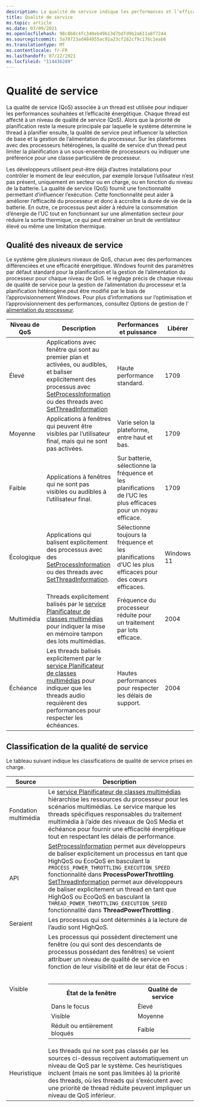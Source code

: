 ```yaml
---
description: La qualité de service indique les performances et l’efficacité énergétique d’un thread, ce qui peut influencer la planification des threads et la gestion de l’alimentation du processeur.
title: Qualité de service
ms.topic: article
ms.date: 07/09/2021
ms.openlocfilehash: 98c8b8c4fc340eb49b13d7bdfd9b2a611a8f7244
ms.sourcegitcommit: 5a78723ad484955ac91a23cf282cf9c176c1eab6
ms.translationtype: MT
ms.contentlocale: fr-FR
ms.lasthandoff: 07/22/2021
ms.locfileid: "114436289"
---
```

# <a name="quality-of-service"></a>Qualité de service

La qualité de service (QoS) associée à un thread est utilisée pour indiquer les performances souhaitées et l’efficacité énergétique. Chaque thread est affecté à un niveau de qualité de service (QoS). Alors que la priorité de planification reste la mesure principale par laquelle le système détermine le thread à planifier ensuite, la qualité de service peut influencer la sélection de base et la gestion de l’alimentation du processeur. Sur les plateformes avec des processeurs hétérogènes, la qualité de service d’un thread peut limiter la planification à un sous-ensemble de processeurs ou indiquer une préférence pour une classe particulière de processeur.

Les développeurs utilisent peut-être déjà d’autres installations pour contrôler le moment de leur exécution, par exemple lorsque l’utilisateur n’est pas présent, uniquement en secteur ou en charge, ou en fonction du niveau de la batterie. La qualité de service (QoS) fournit une fonctionnalité permettant d’influencer l’exécution. Cette fonctionnalité peut aider à améliorer l’efficacité du processeur et donc à accroître la durée de vie de la batterie. En outre, ce processus peut aider à réduire la consommation d’énergie de l’UC tout en fonctionnant sur une alimentation secteur pour réduire la sortie thermique, ce qui peut entraîner un bruit de ventilateur élevé ou même une limitation thermique.

## <a name="quality-of-service-levels"></a>Qualité des niveaux de service

Le système gère plusieurs niveaux de QoS, chacun avec des performances différenciées et une efficacité énergétique. Windows fournit des paramètres par défaut standard pour la planification et la gestion de l’alimentation du processeur pour chaque niveau de QoS. le réglage précis de chaque niveau de qualité de service pour la gestion de l’alimentation du processeur et la planification hétérogène peut être modifié par le biais de l’approvisionnement Windows. Pour plus d’informations sur l’optimisation et l’approvisionnement des performances, consultez Options de gestion de l' [alimentation du processeur](/windows-hardware/customize/power-settings/configure-processor-power-management-options).

| Niveau de QoS | Description|Performances et puissance | Libérer |
| --- | --- | --- | --- |
| Élevé | Applications avec fenêtre qui sont au premier plan et activées, ou audibles, et baliser explicitement des processus avec [SetProcessInformation](/windows/desktop/api/processthreadsapi/nf-processthreadsapi-setprocessinformation) ou des threads avec [SetThreadInformation](/windows/win32/api/processthreadsapi/nf-processthreadsapi-setthreadinformation) | Haute performance standard. |1709 |
| Moyenne | Applications à fenêtres qui peuvent être visibles par l’utilisateur final, mais qui ne sont pas activées. | Varie selon la plateforme, entre haut et bas. | 1709 |
| Faible | Applications à fenêtres qui ne sont pas visibles ou audibles à l’utilisateur final. | Sur batterie, sélectionne la fréquence et les planifications de l’UC les plus efficaces pour un noyau efficace. | 1709 |
| Écologique | Applications qui balisent explicitement des processus avec des [SetProcessInformation](/windows/desktop/api/processthreadsapi/nf-processthreadsapi-setprocessinformation) ou des threads avec [SetThreadInformation](/windows/win32/api/processthreadsapi/nf-processthreadsapi-setthreadinformation). | Sélectionne toujours la fréquence et les planifications d’UC les plus efficaces pour des cœurs efficaces. | Windows 11 |
| Multimédia | Threads explicitement balisés par le [service Planificateur de classes multimédias](/windows/desktop/procthread/multimedia-class-scheduler-service) pour indiquer la mise en mémoire tampon des lots multimédias. | Fréquence du processeur réduite pour un traitement par lots efficace. | 2004 |
| Échéance | Les threads balisés explicitement par le [service Planificateur de classes multimédias](/windows/desktop/procthread/multimedia-class-scheduler-service) pour indiquer que les threads audio requièrent des performances pour respecter les échéances. | Hautes performances pour respecter les délais de support. | 2004 |

## <a name="quality-of-service-classification"></a>Classification de la qualité de service

Le tableau suivant indique les classifications de qualité de service prises en charge.

| Source | Description |
| --- | --- |
| Fondation multimédia | Le [service Planificateur de classes multimédias](/windows/desktop/procthread/multimedia-class-scheduler-service) hiérarchise les ressources du processeur pour les scénarios multimédias. Le service marque les threads spécifiques responsables du traitement multimédia à l’aide des niveaux de QoS Media et échéance pour fournir une efficacité énergétique tout en respectant les délais de performance.  |
| API | [SetProcessInformation](/windows/desktop/api/processthreadsapi/nf-processthreadsapi-setprocessinformation) permet aux développeurs de baliser explicitement un processus en tant que HighQoS ou EcoQoS en basculant la `PROCESS_POWER_THROTTLING_EXECUTION_SPEED` fonctionnalité dans **ProcessPowerThrottling**.</br>[SetThreadInformation](/windows/desktop/api/processthreadsapi/nf-processthreadsapi-setprocessinformation) permet aux développeurs de baliser explicitement un thread en tant que HighQoS ou EcoQoS en basculant la `THREAD_POWER_THROTTLING_EXECUTION_SPEED` fonctionnalité dans **ThreadPowerThrottling** .  |
| Seraient | Les processus qui sont déterminés à la lecture de l’audio sont HighQoS. |
| Visible | Les processus qui possèdent directement une fenêtre (ou qui sont des descendants de processus possédant des fenêtres) se voient attribuer un niveau de qualité de service en fonction de leur visibilité et de leur état de Focus :</br></br><table><tr><th>État de la fenêtre</th><th>Qualité de service</th></tr><tr><td>Dans le focus</td><td>Élevé</td></tr><tr><td>Visible</td><td>Moyenne</td></tr><tr><td>Réduit ou entièrement bloqués</td><td>Faible</td></tr></table> |
| Heuristique | Les threads qui ne sont pas classés par les sources ci-dessus reçoivent automatiquement un niveau de QoS par le système. Ces heuristiques incluent (mais ne sont pas limitées à) la priorité des threads, où les threads qui s’exécutent avec une priorité de thread réduite peuvent impliquer un niveau de QoS inférieur. |
